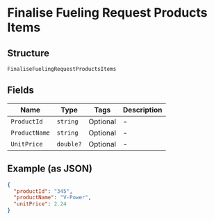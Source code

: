 
# Finalise Fueling Request Products Items

## Structure

`FinaliseFuelingRequestProductsItems`

## Fields

| Name | Type | Tags | Description |
|  --- | --- | --- | --- |
| `ProductId` | `string` | Optional | - |
| `ProductName` | `string` | Optional | - |
| `UnitPrice` | `double?` | Optional | - |

## Example (as JSON)

```json
{
  "productId": "345",
  "productName": "V-Power",
  "unitPrice": 2.24
}
```

